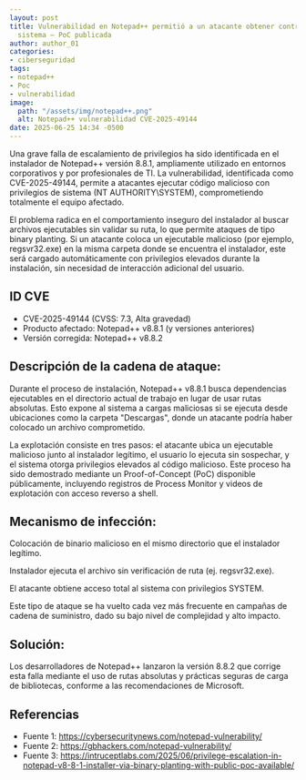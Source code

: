 ```yaml
---
layout: post
title: Vulnerabilidad en Notepad++ permitió a un atacante obtener control total del
  sistema – PoC publicada
author: author_01
categories:
- ciberseguridad
tags:
- notepad++
- Poc
- vulnerabilidad
image:
  path: "/assets/img/notepad++.png"
  alt: Notepad++ vulnerabilidad CVE-2025-49144
date: 2025-06-25 14:34 -0500
---
```

Una grave falla de escalamiento de privilegios ha sido identificada en el instalador de Notepad++ versión 8.8.1, ampliamente utilizado en entornos corporativos y por profesionales de TI. La vulnerabilidad, identificada como CVE-2025-49144, permite a atacantes ejecutar código malicioso con privilegios de sistema (NT AUTHORITY\SYSTEM), comprometiendo totalmente el equipo afectado.

El problema radica en el comportamiento inseguro del instalador al buscar archivos ejecutables sin validar su ruta, lo que permite ataques de tipo binary planting. Si un atacante coloca un ejecutable malicioso (por ejemplo, regsvr32.exe) en la misma carpeta donde se encuentra el instalador, este será cargado automáticamente con privilegios elevados durante la instalación, sin necesidad de interacción adicional del usuario.
 

## ID CVE

- CVE-2025-49144 (CVSS: 7.3, Alta gravedad)
- Producto afectado: Notepad++ v8.8.1 (y versiones anteriores)
- Versión corregida:   Notepad++ v8.8.2
 

## Descripción de la cadena de ataque:

Durante el proceso de instalación, Notepad++ v8.8.1 busca dependencias ejecutables en el directorio actual de trabajo en lugar de usar rutas absolutas. Esto expone al sistema a cargas maliciosas si se ejecuta desde ubicaciones como la carpeta "Descargas", donde un atacante podría haber colocado un archivo comprometido.
 
La explotación consiste en tres pasos: el atacante ubica un ejecutable malicioso junto al instalador legítimo, el usuario lo ejecuta sin sospechar, y el sistema otorga privilegios elevados al código malicioso. Este proceso ha sido demostrado mediante un Proof-of-Concept (PoC) disponible públicamente, incluyendo registros de Process Monitor y videos de explotación con acceso reverso a shell. 
 

## Mecanismo de infección:

Colocación de binario malicioso en el mismo directorio que el instalador legítimo.
 

Instalador ejecuta el archivo sin verificación de ruta (ej. regsvr32.exe).
 

El atacante obtiene acceso total al sistema con privilegios SYSTEM.
 

Este tipo de ataque se ha vuelto cada vez más frecuente en campañas de cadena de suministro, dado su bajo nivel de complejidad y alto impacto.

 

## Solución:

Los desarrolladores de Notepad++ lanzaron la versión 8.8.2 que corrige esta falla mediante el uso de rutas absolutas y prácticas seguras de carga de bibliotecas, conforme a las recomendaciones de Microsoft.

	
## Referencias

- Fuente 1: https://cybersecuritynews.com/notepad-vulnerability/
- Fuente 2: https://gbhackers.com/notepad-vulnerability/
- Fuente 3: https://intruceptlabs.com/2025/06/privilege-escalation-in-notepad-v8-8-1-installer-via-binary-planting-with-public-poc-available/